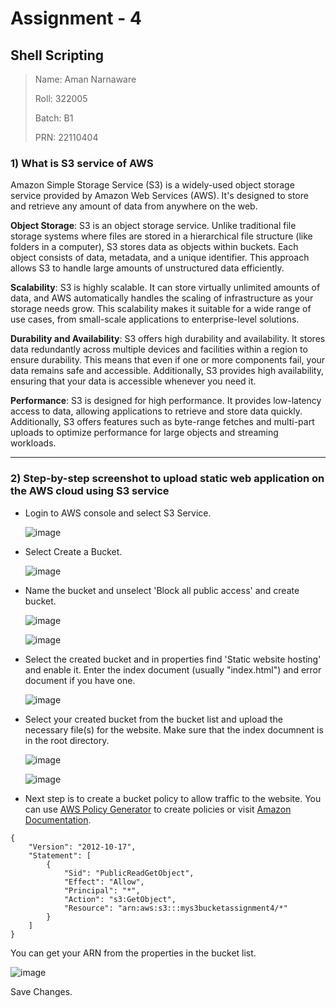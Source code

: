# Assignment - 4
## Shell Scripting

>Name: Aman Narnaware
>
>Roll: 322005
>
>Batch: B1
>
>PRN: 22110404

### 1) What is S3 service of AWS

Amazon Simple Storage Service (S3) is a widely-used object storage service provided by Amazon Web Services (AWS). It's designed to store and retrieve any amount of data from anywhere on the web.

**Object Storage**: S3 is an object storage service. Unlike traditional file storage systems where files are stored in a hierarchical file structure (like folders in a computer), S3 stores data as objects within buckets. Each object consists of data, metadata, and a unique identifier. This approach allows S3 to handle large amounts of unstructured data efficiently.

**Scalability**: S3 is highly scalable. It can store virtually unlimited amounts of data, and AWS automatically handles the scaling of infrastructure as your storage needs grow. This scalability makes it suitable for a wide range of use cases, from small-scale applications to enterprise-level solutions. 

**Durability and Availability**: S3 offers high durability and availability. It stores data redundantly across multiple devices and facilities within a region to ensure durability. This means that even if one or more components fail, your data remains safe and accessible. Additionally, S3 provides high availability, ensuring that your data is accessible whenever you need it.

**Performance**: S3 is designed for high performance. It provides low-latency access to data, allowing applications to retrieve and store data quickly. Additionally, S3 offers features such as byte-range fetches and multi-part uploads to optimize performance for large objects and streaming workloads.

---

### 2) Step-by-step screenshot to upload static web application on the AWS cloud using S3 service

-  Login to AWS console and select S3 Service.
  
    ![image](https://github.com/RealBeazt/Cloud_Assignments/assets/113709187/ab7b1146-332e-426a-a0fb-488c1b5f3a9b)

-  Select Create a Bucket.

    ![image](https://github.com/RealBeazt/Cloud_Assignments/assets/113709187/57a0af95-009e-4411-9b74-f95e1a1e5c42)

-  Name the bucket and unselect 'Block all public access' and create bucket.

    ![image](https://github.com/RealBeazt/Cloud_Assignments/assets/113709187/62ee429b-c4a7-40c8-b68c-294db9ec16c0)

    ![image](https://github.com/RealBeazt/Cloud_Assignments/assets/113709187/da4a25b1-0088-454d-99bc-f77f6267de4b)

-  Select the created bucket and in properties find 'Static website hosting' and enable it. Enter the index document (usually "index.html") and error document if you have one.

    ![image](https://github.com/RealBeazt/Cloud_Assignments/assets/113709187/d324c7e0-d989-4c10-bb27-a686d7803f3f)

-  Select your created bucket from the bucket list and upload the necessary file(s) for the website. Make sure that the index documnent is in the root directory.

   ![image](https://github.com/RealBeazt/Cloud_Assignments/assets/113709187/24b82736-c8e0-492a-8ad8-c7c470dd4639)

   ![image](https://github.com/RealBeazt/Cloud_Assignments/assets/113709187/ebfbccbc-d1d6-482e-8a0b-ad7dbaaea8f2)


-  Next step is to create a bucket policy to allow traffic to the website. You can use [AWS Policy Generator](https://awspolicygen.s3.amazonaws.com/policygen.html) to create policies or visit [Amazon Documentation](https://docs.aws.amazon.com/AmazonS3/latest/userguide/access-policy-language-overview.html?icmpid=docs_amazons3_console).

```
{
	"Version": "2012-10-17",
	"Statement": [
		{
			"Sid": "PublicReadGetObject",
			"Effect": "Allow",
			"Principal": "*",
			"Action": "s3:GetObject",
			"Resource": "arn:aws:s3:::mys3bucketassignment4/*"
		}
	]
}
```
You can get your ARN from the properties in the bucket list.

   ![image](https://github.com/RealBeazt/Cloud_Assignments/assets/113709187/434d45d4-ab49-4b73-80bb-47cc5b42ff76)

Save Changes.


